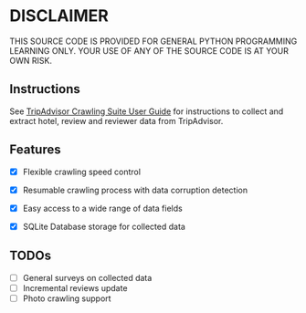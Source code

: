 # DISCLAIMER

THIS SOURCE CODE IS PROVIDED FOR GENERAL PYTHON PROGRAMMING LEARNING ONLY. YOUR USE OF ANY OF THE SOURCE CODE IS AT YOUR OWN RISK.

## Instructions

See [
TripAdvisor Crawling Suite User Guide](TripAdvisor%20Crawling%20Suite%20User%20Guide.ipynb) for instructions to collect and extract hotel, review and reviewer data from TripAdvisor.

## Features

- [x] Flexible crawling speed control
- [x] Resumable crawling process with data corruption detection
- [x] Easy access to a wide range of data fields
- [x] SQLite Database storage for collected data


## TODOs

- [ ] General surveys on collected data
- [ ] Incremental reviews update
- [ ] Photo crawling support

